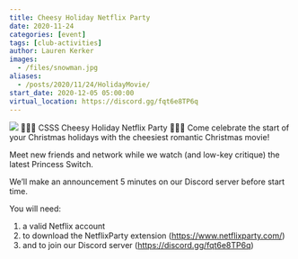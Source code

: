 ```yaml
---
title: Cheesy Holiday Netflix Party
date: 2020-11-24
categories: [event]
tags: [club-activities]
author: Lauren Kerker
images:
  - /files/snowman.jpg
aliases:
  - /posts/2020/11/24/HolidayMovie/
start_date: 2020-12-05 05:00:00
virtual_location: https://discord.gg/fqt6e8TP6q
---
```


![](/files/snowman.jpg)
🧀🎄🧀 CSSS Cheesy Holiday Netflix Party 🧀🎄🧀
Come celebrate the start of your Christmas holidays with the cheesiest romantic Christmas movie!

Meet new friends and network while we watch (and low-key critique) the latest Princess Switch.

We’ll make an announcement 5 minutes on our Discord server before start time.

You will need:

1. a valid Netflix account
2. to download the NetflixParty extension (https://www.netflixparty.com/)
3. and to join our Discord server (https://discord.gg/fqt6e8TP6q)
